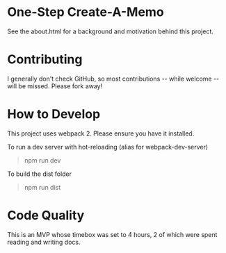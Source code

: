 One-Step Create-A-Memo
======================

See the about.html for a background and motivation behind this project.

Contributing
============

I generally don't check GitHub, so most contributions -- while welcome -- will be missed.  Please fork away!

How to Develop
============

This project uses webpack 2.  Please ensure you have it installed.

To run a dev server with hot-reloading (alias for webpack-dev-server)

>  npm run dev

To build the dist folder

>  npm run dist


Code Quality
============

This is an MVP whose timebox was set to 4 hours, 2 of which were spent reading and writing docs.